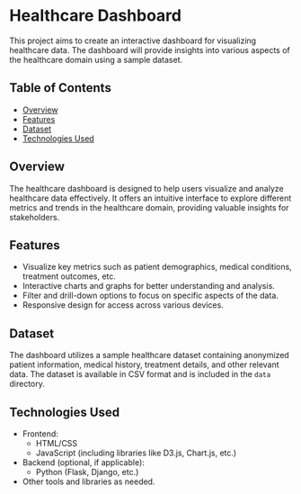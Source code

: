 # Healthcare Dashboard

This project aims to create an interactive dashboard for visualizing healthcare data. The dashboard will provide insights into various aspects of the healthcare domain using a sample dataset.

## Table of Contents
- [Overview](#overview)
- [Features](#features)
- [Dataset](#dataset)
- [Technologies Used](#technologies-used)

## Overview

The healthcare dashboard is designed to help users visualize and analyze healthcare data effectively. It offers an intuitive interface to explore different metrics and trends in the healthcare domain, providing valuable insights for stakeholders.

## Features

- Visualize key metrics such as patient demographics, medical conditions, treatment outcomes, etc.
- Interactive charts and graphs for better understanding and analysis.
- Filter and drill-down options to focus on specific aspects of the data.
- Responsive design for access across various devices.

## Dataset

The dashboard utilizes a sample healthcare dataset containing anonymized patient information, medical history, treatment details, and other relevant data. The dataset is available in CSV format and is included in the `data` directory.

## Technologies Used

- Frontend:
  - HTML/CSS
  - JavaScript (including libraries like D3.js, Chart.js, etc.)
- Backend (optional, if applicable):
  - Python (Flask, Django, etc.)
- Other tools and libraries as needed.

